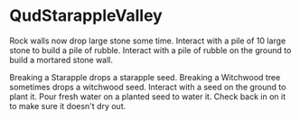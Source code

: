 # QudStarappleValley
Rock walls now drop large stone some time.
Interact with a pile of 10 large stone to build a pile of rubble.
Interact with a pile of rubble on the ground to build a mortared stone wall.

Breaking a Starapple drops a starapple seed.
Breaking a Witchwood tree sometimes drops a witchwood seed.
Interact with a seed on the ground to plant it.
Pour fresh water on a planted seed to water it.
Check back in on it to make sure it doesn't dry out.